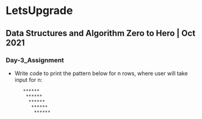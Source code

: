    

# LetsUpgrade

## Data Structures and Algorithm Zero to Hero | Oct 2021

### Day-3_Assignment

- Write code to print the pattern below for n rows, where user will take input for n:

     ```
        ******
         ******
          ******
           ******
            ******
     ```   


